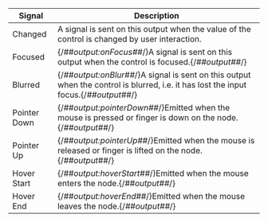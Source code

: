 | Signal                                           | Description                                                                                                                   |
| ------------------------------------------------ | ----------------------------------------------------------------------------------------------------------------------------- |
| <span className="ndl-signal">Changed</span>      | A signal is sent on this output when the value of the control is changed by user interaction.                                 |
| <span className="ndl-signal">Focused</span>      | {/*##output:onFocus##*/}A signal is sent on this output when the control is focused.{/*##output##*/}                                  |
| <span className="ndl-signal">Blurred</span>      | {/*##output:onBlur##*/}A signal is sent on this output when the control is blurred, i.e. it has lost the input focus.{/*##output##*/} |
| <span className="ndl-signal">Pointer Down</span> | {/*##output:pointerDown##*/}Emitted when the mouse is pressed or finger is down on the node.{/*##output##*/}                          |
| <span className="ndl-signal">Pointer Up</span>   | {/*##output:pointerUp##*/}Emitted when the mouse is released or finger is lifted on the node.{/*##output##*/}                         |
| <span className="ndl-signal">Hover Start</span>  | {/*##output:hoverStart##*/}Emitted when the mouse enters the node.{/*##output##*/}                                                    |
| <span className="ndl-signal">Hover End</span>    | {/*##output:hoverEnd##*/}Emitted when the mouse leaves the node.{/*##output##*/}                                                      |
